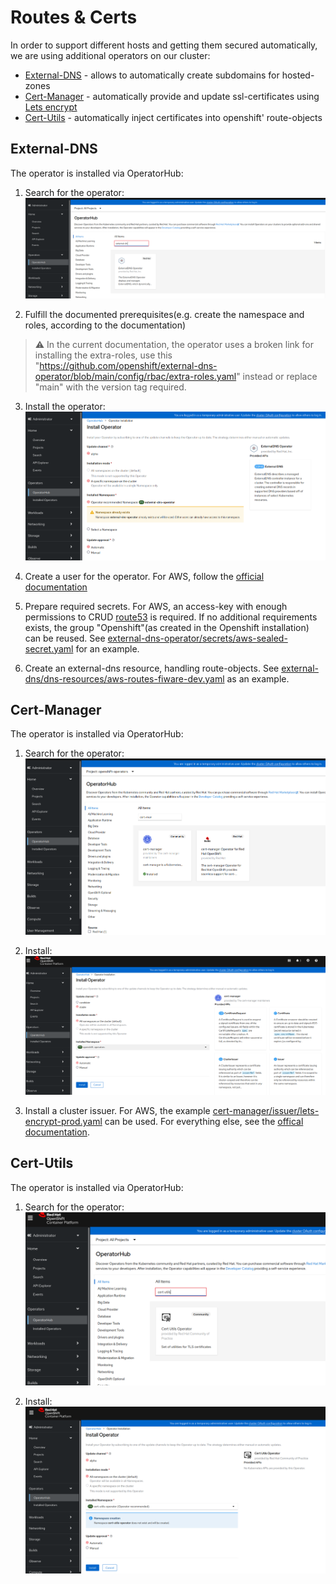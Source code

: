 # Routes & Certs

In order to support different hosts and getting them secured automatically, we are using additional operators on our cluster:

* [External-DNS](https://github.com/openshift/external-dns-operator) - allows to automatically create subdomains for hosted-zones
* [Cert-Manager](https://cert-manager.io/v0.15-docs/installation/openshift/) - automatically provide and update ssl-certificates using [Lets encrypt](https://letsencrypt.org/)
* [Cert-Utils](https://github.com/redhat-cop/cert-utils-operator) - automatically inject certificates into openshift' route-objects

## External-DNS

The operator is installed via OperatorHub:


1. Search for the operator:
![OperatorHub](./external-dns-search.png)

2. Fulfill the documented prerequisites(e.g. create the namespace and roles, according to the documentation)
>:warning: In the current documentation, the operator uses a broken link for installing the extra-roles, use this "https://github.com/openshift/external-dns-operator/blob/main/config/rbac/extra-roles.yaml" instead or replace "main" with the version tag required.

3. Install the operator:
![OperatorHub](./external-dns-install.png)

4. Create a user for the operator. For AWS, follow the [official documentation](https://github.com/openshift/external-dns-operator/blob/main/docs/usage.md#aws)

5. Prepare required secrets. For AWS, an access-key with enough permissions to CRUD [route53](https://aws.amazon.com/route53/) is required. If no additional requirements exists, the group "Openshift"(as created in the Openshift installation) can be reused. See [external-dns-operator/secrets/aws-sealed-secret.yaml](../aws/external-dns-operator/secrets/aws-sealed-secret.yaml) for an example.

5. Create an external-dns resource, handling route-objects. See [external-dns/dns-resources/aws-routes-fiware-dev.yaml](../aws/external-dns/dns-resources/aws-routes-fiware-dev.yaml) as an example.

## Cert-Manager

The operator is installed via OperatorHub:

1. Search for the operator:
![OperatorHub](./certmanager-search.png)

2. Install: 
![OperatorHub](./certmanager-install.png)

3. Install a cluster issuer. For AWS, the example [cert-manager/issuer/lets-encrypt-prod.yaml](../aws/cert-manager/issuer/lets-encrypt-prod.yaml) can be used. For everything else, see the [offical documentation](https://cert-manager.io/v0.12-docs/configuration/).

## Cert-Utils

The operator is installed via OperatorHub:

1. Search for the operator:
![OperatorHub](./cert-utils-search.png)

2. Install: 
![OperatorHub](./cert-utils-install.png)

